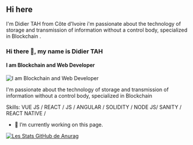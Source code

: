 ## Hi here 
I'm Didier TAH from Côte d'Ivoire i'm passionate about the technology of storage and transmission of information without a control body, specialized in Blockchain .

### Hi there 👋, my name is Didier TAH
#### I am Blockchain and Web Developer
![I am Blockchain and Web Developer](https://arturssmirnovs.github.io/github-profile-readme-generator/images/banner.png)

 I'm passionate about the technology of storage and transmission of information without a control body, specialized in Blockchain

Skills: VUE JS / REACT / JS / ANGULAR  / SOLIDITY /  NODE JS/ SANITY / REACT NATIVE / 

- 🔭 I’m currently working on this page. 








[![Les Stats GitHub de Anurag](https://github-readme-stats.vercel.app/api?username=MrsRobbot)](https://github.com/anuraghazra/github-readme-stats)

